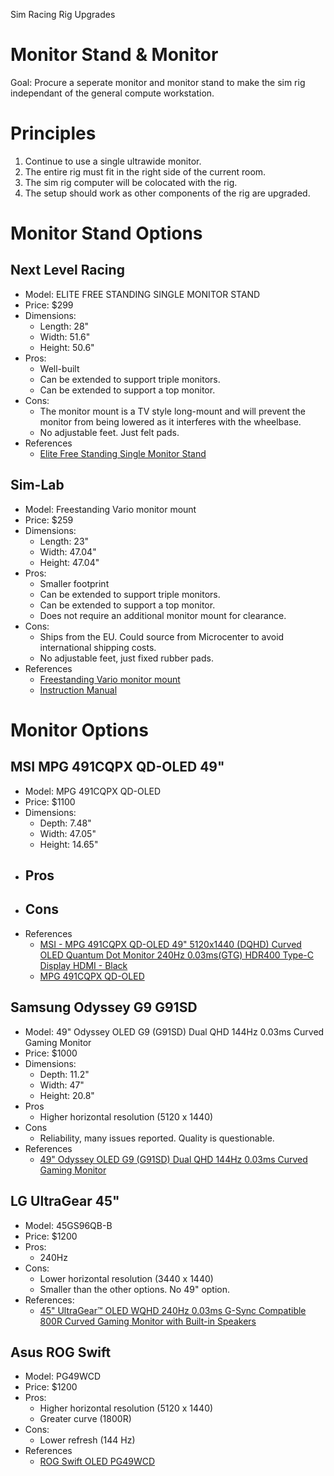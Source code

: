 Sim Racing Rig Upgrades

# Monitor Stand & Monitor
Goal: Procure a seperate monitor and monitor stand to make the sim rig independant of the general compute workstation.

# Principles
1. Continue to use a single ultrawide monitor.
2. The entire rig must fit in the right side of the current room.
3. The sim rig computer will be colocated with the rig.
4. The setup should work as other components of the rig are upgraded.

# Monitor Stand Options

## Next Level Racing
- Model: ELITE FREE STANDING SINGLE MONITOR STAND
- Price: $299
- Dimensions:
	- Length: 28"
	- Width: 51.6"
	- Height: 50.6"
- Pros:
	- Well-built
	- Can be extended to support triple monitors.
	- Can be extended to support a top monitor.
- Cons:
	- The monitor mount is a TV style long-mount and will prevent the monitor from being lowered as it interferes with the wheelbase.
    - No adjustable feet. Just felt pads.
- References
    - [Elite Free Standing Single Monitor Stand](https://nextlevelracing.com/products/elite-free-standing-single-monitor-stand-black-edition/)

## Sim-Lab
- Model: Freestanding Vario monitor mount
- Price: $259
- Dimensions:
	- Length: 23"
	- Width: 47.04"
	- Height: 47.04"
- Pros:
	- Smaller footprint
	- Can be extended to support triple monitors.
	- Can be extended to support a top monitor.
    - Does not require an additional monitor mount for clearance.
- Cons:
    - Ships from the EU. Could source from Microcenter to avoid international shipping costs.
    - No adjustable feet, just fixed rubber pads.
- References
    - [Freestanding Vario monitor mount](https://sim-lab.eu/en-us/products/vario-triple-monitor-mount-sim-racing)
    - [Instruction Manual](https://cdn.shopify.com/s/files/1/0665/7268/1510/files/154_-_Vario_monitor_mount_2f204bc8-a2cd-4e76-9879-a4b762cf5903.pdf?v=1695975246)

# Monitor Options

## MSI MPG 491CQPX QD-OLED 49"
- Model: MPG 491CQPX QD-OLED
- Price: $1100
- Dimensions:
	- Depth: 7.48"
	- Width: 47.05"
	- Height: 14.65"
- Pros
    - 
- Cons
    - 
- References
    - [MSI - MPG 491CQPX QD-OLED 49" 5120x1440 (DQHD) Curved OLED Quantum Dot Monitor 240Hz 0.03ms(GTG) HDR400 Type-C Display HDMI - Black](https://www.bestbuy.com/site/msi-mpg-491cqpx-qd-oled-49-5120x1440-dqhd-curved-oled-quantum-dot-monitor-240hz-0-03msgtg-hdr400-type-c-display-hdmi-black/6613924.p?skuId=6613924)
    - [MPG 491CQPX QD-OLED](https://www.msi.com/Monitor/MPG-491CQPX-QD-OLED)


## Samsung Odyssey G9 G91SD
- Model: 49" Odyssey OLED G9 (G91SD) Dual QHD 144Hz 0.03ms Curved Gaming Monitor
- Price: $1000
- Dimensions:
	- Depth: 11.2"
	- Width: 47"
	- Height: 20.8"
- Pros
    - Higher horizontal resolution (5120 x 1440)
- Cons
    - Reliability, many issues reported. Quality is questionable.
- References
    - [49" Odyssey OLED G9 (G91SD) Dual QHD 144Hz 0.03ms Curved Gaming Monitor](https://www.samsung.com/us/computing/monitors/oled-monitor/49-odyssey-oled-g9-g91sd-dual-qhd-144hz-0-03ms-curved-gaming-monitor-ls49dg910snxza/)

## LG UltraGear 45"
- Model: 45GS96QB-B
- Price: $1200
- Pros:
    - 240Hz
- Cons:
    - Lower horizontal resolution (3440 x 1440)
    - Smaller than the other options. No 49" option.
- References:
    - [45" UltraGear™ OLED WQHD 240Hz 0.03ms G-Sync Compatible 800R Curved Gaming Monitor with Built-in Speakers](https://www.lg.com/us/monitors/lg-45gs96qb-b-gaming-monitor)

## Asus ROG Swift
- Model: PG49WCD
- Price: $1200
- Pros:
     - Higher horizontal resolution (5120 x 1440)
     - Greater curve (1800R)
- Cons:
    - Lower refresh (144 Hz)
- References
    - [ROG Swift OLED PG49WCD](https://rog.asus.com/us/monitors/above-34-inches/rog-swift-oled-pg49wcd/)